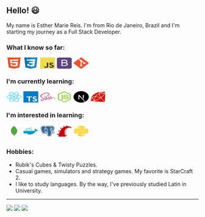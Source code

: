 ## Hello! 😃

My name is Esther Marie Reis. I'm from Rio de Janeiro, Brazil and I'm starting my journey as a Full Stack Developer.
<!--
Web accessibility is one of my biggest interests and I aim to help making the internet more accessible and inclusive for everyone.
-->


### What I know so far:
<div style="display: inline_block">
  <img align="center" alt="ícone html" height="30" width="40" src="https://raw.githubusercontent.com/devicons/devicon/master/icons/html5/html5-original.svg">
  <img align="center" alt="ícone css" height="30" width="40" src="https://raw.githubusercontent.com/devicons/devicon/master/icons/css3/css3-original.svg">
  <img align="center" alt="ícone javascript" height="30" width="40" src="https://raw.githubusercontent.com/devicons/devicon/master/icons/javascript/javascript-original.svg">
  <img align="center" alt="ícone bootstrap" height="30" width="40" src="https://raw.githubusercontent.com/devicons/devicon/master/icons/bootstrap/bootstrap-plain.svg">
  <img align="center" alt="ícone git" height="30" width="40" src="https://raw.githubusercontent.com/devicons/devicon/master/icons/git/git-plain.svg">  
</div>

### I'm currently learning:
<div style="display: inline_block">
  <img align="center" alt="ícone react" height="30" width="40" src="https://raw.githubusercontent.com/devicons/devicon/master/icons/react/react-original.svg">
  <img align="center" alt="ícone typescript" height="30" width="40" src="https://raw.githubusercontent.com/devicons/devicon/master/icons/typescript/typescript-original.svg">
  <img align="center" alt="ícone sass" height="30" width="40" src="https://raw.githubusercontent.com/devicons/devicon/master/icons/sass/sass-original.svg">
  <img align="center" alt="ícone nodejs" height="30" width="40" src="https://raw.githubusercontent.com/devicons/devicon/master/icons/nodejs/nodejs-plain.svg">
  <img align="center" alt="ícone nextjs" height="30" width="40" src="https://raw.githubusercontent.com/devicons/devicon/master/icons/nextjs/nextjs-original.svg">
  <img align="center" alt="ícone ruby" height="30" width="40" src="https://raw.githubusercontent.com/devicons/devicon/master/icons/ruby/ruby-plain.svg">
</div>

### I'm interested in learning:
<div style="display: inline_block">
  <img align="center" alt="ícone mongodb" height="30" width="40" src="https://raw.githubusercontent.com/devicons/devicon/master/icons/mongodb/mongodb-plain.svg">
  <img align="center" alt="ícone docker" height="30" width="40" src="https://raw.githubusercontent.com/devicons/devicon/master/icons/docker/docker-plain.svg">
  <img align="center" alt="ícone postgresql" height="30" width="40" src="https://raw.githubusercontent.com/devicons/devicon/master/icons/postgresql/postgresql-plain.svg">
  <img align="center" alt="ícone rails" height="30" width="40" src="https://raw.githubusercontent.com/devicons/devicon/master/icons/rails/rails-plain.svg">
  <img align="center" alt="ícone python" height="30" width="40" src="https://raw.githubusercontent.com/devicons/devicon/master/icons/python/python-plain.svg">
</div>

##

### Hobbies:
- Rubik's Cubes & Twisty Puzzles.
- Casual games, simulators and strategy games. My favorite is StarCraft 2.
- I like to study languages. By the way, I've previously studied Latin in University.

---

<div style="display: inline_block">
  <a href="mailto:esther_marie@outlook.com" target="_blank"><img src="https://img.shields.io/badge/Microsoft_Outlook-0078D4?style=for-the-badge&logo=microsoft-outlook&logoColor=white" target="_blank"></a>
  <a href="https://www.twitter.com/Marie_Alni/" target="_blank"><img src="https://img.shields.io/badge/Twitter-1DA1F2?style=for-the-badge&logo=twitter&logoColor=white" target="_blank"></a>
  <a href="https://www.linkedin.com/in/esthermariereis/" target="_blank"><img src="https://img.shields.io/badge/LinkedIn-0077B5?style=for-the-badge&logo=linkedin&logoColor=white" target="_blank"></a>
</div>



<!--
**EstherMarie/EstherMarie** is a ✨ _special_ ✨ repository because its `README.md` (this file) appears on your GitHub profile.

Here are some ideas to get you started:

- 🔭 I’m currently working on ...
- 🌱 I’m currently learning ...
- 👯 I’m looking to collaborate on ...
- 🤔 I’m looking for help with ...
- 💬 Ask me about ...
- 📫 How to reach me: ...
- 😄 Pronouns: ...
- ⚡ Fun fact: ...

- GitHub Stats:
  https://github.com/anuraghazra/github-readme-stats
  https://github.com/anuraghazra/github-readme-stats/blob/master/themes/README.md

- Ícones:
  https://github.com/devicons/devicon
  https://devicon.dev/

- Redes sociais:
  https://dev.to/envoy_/150-badges-for-github-pnk
  https://shields.io/


##


### Find more of my gambiarras in:

<div style="display: inline_block">
  <a href="https://codepen.io/Marie_Alni" target="_blank"><img src="https://img.shields.io/badge/-%20CodePen-1e1f26" target="_blank"></a>
  <a href="https://replit.com/@EstherMarie" target="_blank"><img src="https://img.shields.io/badge/-%20Replit-%230e1525" target="_blank"></a>
  <a href="-----" target="_blank"><img src="https://img.shields.io/badge/-%20freeCodeCamp-0a0a23" target="_blank"></a>
</div>



<div>
  <a href="https://github.com/EstherMarie">
  <img height="180em" src="https://github-readme-stats.vercel.app/api?username=EstherMarie&show_icons=true&theme=calm&include_all_commits=true&count_private=true"/>
  <img height="180em" src="https://github-readme-stats.vercel.app/api/top-langs/?username=EstherMarie&layout=compact&langs_count=7&theme=calm"/>
</div>


-->

